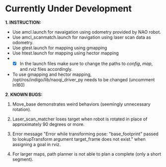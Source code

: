 # Currently Under Development

**1. INSTRUCTION:**

* Use amcl.launch for navaigation using odometry provided by NAO robot.
* Use amcl_scanmatch.launch for navigation using laser scan data as odometry.
* Use gtest.launch for mapping using gmapping
* Use htest.launch for mapping using hector mapping
* -[x] In the launch files make sure to change the paths to _config_, _map_, and _rviz_ files accordingly.

* To use gmapping and hector mapping, /opt/ros/indigo/lib/naoqi_driver_py needs to be changed (uncomment ln160) 
 
**2. KNOWN BUGS:**

 1. Move_base demonstrates weird behaviors (seemingly unnecessary rotation).
 
 2. Laser_scan_matcher loses target when robot is rotated in place of approximately 90 degrees or more.
 
 3. Error message "Error while transforming pose: "base_footprint" passed to lookupTransform argument target_frame does not exist." when assigning a goal in rviz.
 
 4. For larger maps, path planner is not able to plan a complete (only a short segment).
